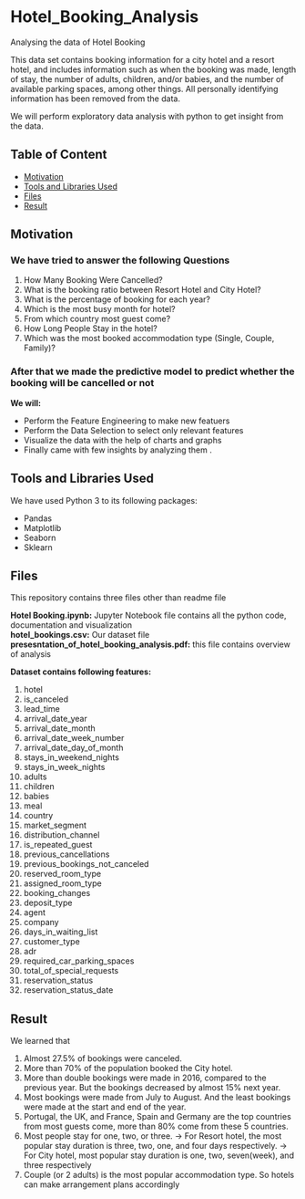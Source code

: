 # Hotel_Booking_Analysis
Analysing the data of Hotel Booking

This data set contains booking information for a city hotel and a resort hotel, and includes information such as when the booking was made, length of stay, the number of adults, children, and/or babies, and the number of available parking spaces, among other things.
All personally identifying information has been removed from the data.

We will perform exploratory data analysis with python to get insight from the data.  


## Table of Content
- [Motivation](#Motivation)
- [Tools and Libraries Used](#Tools-and-Libraries-Used)
- [Files](#Files)
- [Result](#Result)

## Motivation

### We have tried to answer the following Questions
1. How Many Booking Were Cancelled?
2. What is the booking ratio between Resort Hotel and City Hotel?
3. What is the percentage of booking for each year?
4. Which is the most busy month for hotel?
5. From which country most guest come?
6. How Long People Stay in the hotel?
7. Which was the most booked accommodation type (Single, Couple, Family)?

### After that we made the predictive model to predict whether the booking will be cancelled or not

**We will:**
- Perform the Feature Engineering to make new featuers
- Perform the Data Selection to select only relevant features
- Visualize the data with the help of charts and graphs
- Finally came with few insights by analyzing them .

## Tools and Libraries Used
We have used Python 3 to its following packages:
- Pandas
- Matplotlib
- Seaborn
- Sklearn

## Files
This repository contains three files other than readme file

**Hotel Booking.ipynb:** Jupyter Notebook file contains all the python code, documentation and visualization  
**hotel_bookings.csv:** Our dataset file
**presesntation_of_hotel_booking_analysis.pdf:** this file contains overview of analysis

**Dataset contains following features:**
1. hotel
2. is_canceled
3. lead_time
4. arrival_date_year
5. arrival_date_month
6. arrival_date_week_number
7. arrival_date_day_of_month
8. stays_in_weekend_nights
9. stays_in_week_nights
10. adults
11. children
12. babies
13. meal
14. country
15. market_segment
16. distribution_channel
17. is_repeated_guest
18. previous_cancellations
19. previous_bookings_not_canceled
20. reserved_room_type
21. assigned_room_type
22. booking_changes
23. deposit_type
24. agent
25. company
26. days_in_waiting_list
27. customer_type
28. adr
29. required_car_parking_spaces
30. total_of_special_requests
31. reservation_status
32. reservation_status_date


## Result

We learned that
1. Almost 27.5% of bookings were canceled.
2. More than 70% of the population booked the City hotel.
3. More than double bookings were made in 2016, compared to the previous year. But the bookings decreased by almost 15% next year.
4. Most bookings were made from July to August. And the least bookings were made at the start and end of the year.
5. Portugal, the UK, and France, Spain and Germany are the top countries from most guests come, more than 80% come from these 5 countries.
6. Most people stay for one, two, or three.
-> For Resort hotel, the most popular stay duration is three, two, one, and four days respectively.
-> For City hotel, most popular stay duration is one, two, seven(week), and three respectively
7. Couple (or 2 adults) is the most popular accommodation type. So hotels can make arrangement plans accordingly


